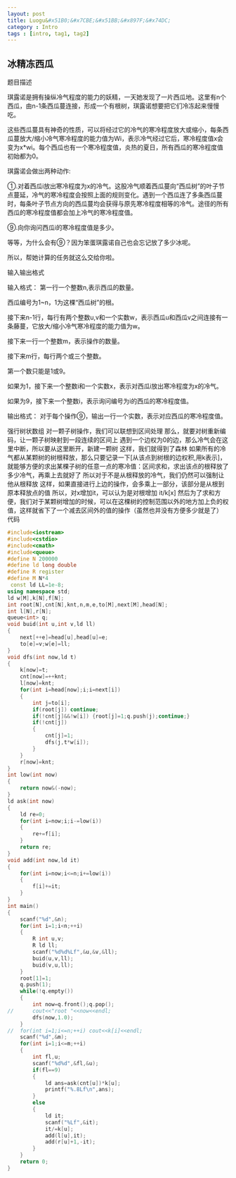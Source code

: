 ```yaml
---
layout: post
title: Luogu&#x51B0;&#x7CBE;&#x51BB;&#x897F;&#x74DC;
category : Intro 
tags : [intro, tag1, tag2]
---
```


## &#x51B0;&#x7CBE;&#x51BB;&#x897F;&#x74DC;
&#x9898;&#x76EE;&#x63CF;&#x8FF0;

&#x742A;&#x9732;&#x8BFA;&#x662F;&#x62E5;&#x6709;&#x64CD;&#x7EB5;&#x51B7;&#x6C14;&#x7A0B;&#x5EA6;&#x7684;&#x80FD;&#x529B;&#x7684;&#x5996;&#x7CBE;&#xFF0C;&#x4E00;&#x5929;&#x5979;&#x53D1;&#x73B0;&#x4E86;&#x4E00;&#x7247;&#x897F;&#x74DC;&#x5730;&#x3002;&#x8FD9;&#x91CC;&#x6709;n&#x4E2A;&#x897F;&#x74DC;&#xFF0C;&#x7531;n-1&#x6761;&#x897F;&#x74DC;&#x8513;&#x8FDE;&#x63A5;&#xFF0C;&#x5F62;&#x6210;&#x4E00;&#x4E2A;&#x6709;&#x6839;&#x6811;&#xFF0C;&#x742A;&#x9732;&#x8BFA;&#x60F3;&#x8981;&#x628A;&#x5B83;&#x4EEC;&#x51B7;&#x51BB;&#x8D77;&#x6765;&#x6162;&#x6162;&#x5403;&#x3002;

&#x8FD9;&#x4E9B;&#x897F;&#x74DC;&#x8513;&#x5177;&#x6709;&#x795E;&#x5947;&#x7684;&#x6027;&#x8D28;&#xFF0C;&#x53EF;&#x4EE5;&#x5C06;&#x7ECF;&#x8FC7;&#x5B83;&#x7684;&#x51B7;&#x6C14;&#x7684;&#x5BD2;&#x51B7;&#x7A0B;&#x5EA6;&#x653E;&#x5927;&#x6216;&#x7F29;&#x5C0F;&#xFF0C;&#x6BCF;&#x6761;&#x897F;&#x74DC;&#x8513;&#x653E;&#x5927;/&#x7F29;&#x5C0F;&#x51B7;&#x6C14;&#x5BD2;&#x51B7;&#x7A0B;&#x5EA6;&#x7684;&#x80FD;&#x529B;&#x503C;&#x4E3A;Wi&#xFF0C;&#x8868;&#x793A;&#x51B7;&#x6C14;&#x7ECF;&#x8FC7;&#x5B83;&#x540E;&#xFF0C;&#x5BD2;&#x51B7;&#x7A0B;&#x5EA6;&#x503C;x&#x4F1A;&#x53D8;&#x4E3A;x*wi&#x3002;&#x6BCF;&#x4E2A;&#x897F;&#x74DC;&#x4E5F;&#x6709;&#x4E00;&#x4E2A;&#x5BD2;&#x51B7;&#x7A0B;&#x5EA6;&#x503C;&#xFF0C;&#x708E;&#x70ED;&#x7684;&#x590F;&#x65E5;&#xFF0C;&#x6240;&#x6709;&#x897F;&#x74DC;&#x7684;&#x5BD2;&#x51B7;&#x7A0B;&#x5EA6;&#x503C;&#x521D;&#x59CB;&#x90FD;&#x4E3A;0&#x3002;

&#x742A;&#x9732;&#x8BFA;&#x4F1A;&#x505A;&#x51FA;&#x4E24;&#x79CD;&#x52A8;&#x4F5C;:

&#x2460;.&#x5BF9;&#x7740;&#x897F;&#x74DC;i&#x653E;&#x51FA;&#x5BD2;&#x51B7;&#x7A0B;&#x5EA6;&#x4E3A;x&#x7684;&#x51B7;&#x6C14;&#x3002;&#x8FD9;&#x80A1;&#x51B7;&#x6C14;&#x987A;&#x7740;&#x897F;&#x74DC;&#x8513;&#x5411;&#x201C;&#x897F;&#x74DC;&#x6811;&#x201D;&#x7684;&#x53F6;&#x5B50;&#x8282;&#x70B9;&#x8513;&#x5EF6;&#xFF0C;&#x51B7;&#x6C14;&#x7684;&#x5BD2;&#x51B7;&#x7A0B;&#x5EA6;&#x4F1A;&#x6309;&#x7167;&#x4E0A;&#x9762;&#x7684;&#x89C4;&#x5219;&#x53D8;&#x5316;&#x3002;&#x9047;&#x5230;&#x4E00;&#x4E2A;&#x897F;&#x74DC;&#x8FDE;&#x4E86;&#x591A;&#x6761;&#x897F;&#x74DC;&#x8513;&#x65F6;&#xFF0C;&#x6BCF;&#x6761;&#x53F6;&#x5B50;&#x8282;&#x70B9;&#x65B9;&#x5411;&#x7684;&#x897F;&#x74DC;&#x8513;&#x5747;&#x4F1A;&#x83B7;&#x5F97;&#x4E0E;&#x539F;&#x5148;&#x5BD2;&#x51B7;&#x7A0B;&#x5EA6;&#x76F8;&#x7B49;&#x7684;&#x51B7;&#x6C14;&#x3002;&#x9014;&#x5F84;&#x7684;&#x6240;&#x6709;&#x897F;&#x74DC;&#x7684;&#x5BD2;&#x51B7;&#x7A0B;&#x5EA6;&#x503C;&#x90FD;&#x4F1A;&#x52A0;&#x4E0A;&#x51B7;&#x6C14;&#x7684;&#x5BD2;&#x51B7;&#x7A0B;&#x5EA6;&#x503C;&#x3002;

&#x2468;.&#x5411;&#x4F60;&#x8BE2;&#x95EE;&#x897F;&#x74DC;i&#x7684;&#x5BD2;&#x51B7;&#x7A0B;&#x5EA6;&#x503C;&#x662F;&#x591A;&#x5C11;&#x3002;

&#x7B49;&#x7B49;&#xFF0C;&#x4E3A;&#x4EC0;&#x4E48;&#x4F1A;&#x6709;&#x2468;&#xFF1F;&#x56E0;&#x4E3A;&#x7B28;&#x86CB;&#x742A;&#x9732;&#x8BFA;&#x81EA;&#x5DF1;&#x4E5F;&#x4F1A;&#x5FD8;&#x8BB0;&#x653E;&#x4E86;&#x591A;&#x5C11;&#x51B0;&#x5462;&#x3002;

&#x6240;&#x4EE5;&#xFF0C;&#x5E2E;&#x5979;&#x8BA1;&#x7B97;&#x7684;&#x4EFB;&#x52A1;&#x5C31;&#x8FD9;&#x4E48;&#x4EA4;&#x7ED9;&#x4F60;&#x5566;&#x3002;

&#x8F93;&#x5165;&#x8F93;&#x51FA;&#x683C;&#x5F0F;

&#x8F93;&#x5165;&#x683C;&#x5F0F;&#xFF1A;
&#x7B2C;&#x4E00;&#x884C;&#x4E00;&#x4E2A;&#x6574;&#x6570;n,&#x8868;&#x793A;&#x897F;&#x74DC;&#x7684;&#x6570;&#x91CF;&#x3002;

&#x897F;&#x74DC;&#x7F16;&#x53F7;&#x4E3A;1~n&#xFF0C;1&#x4E3A;&#x8FD9;&#x68F5;&#x201C;&#x897F;&#x74DC;&#x6811;&#x201D;&#x7684;&#x6839;&#x3002;

&#x63A5;&#x4E0B;&#x6765;n-1&#x884C;&#xFF0C;&#x6BCF;&#x884C;&#x6709;&#x4E24;&#x4E2A;&#x6574;&#x6570;u,v&#x548C;&#x4E00;&#x4E2A;&#x5B9E;&#x6570;w&#xFF0C;&#x8868;&#x793A;&#x897F;&#x74DC;u&#x548C;&#x897F;&#x74DC;v&#x4E4B;&#x95F4;&#x8FDE;&#x63A5;&#x6709;&#x4E00;&#x6761;&#x85E4;&#x8513;&#xFF0C;&#x5B83;&#x653E;&#x5927;/&#x7F29;&#x5C0F;&#x51B7;&#x6C14;&#x5BD2;&#x51B7;&#x7A0B;&#x5EA6;&#x7684;&#x80FD;&#x529B;&#x503C;&#x4E3A;w&#x3002;

&#x63A5;&#x4E0B;&#x6765;&#x4E00;&#x884C;&#x4E00;&#x4E2A;&#x6574;&#x6570;m&#xFF0C;&#x8868;&#x793A;&#x64CD;&#x4F5C;&#x7684;&#x6570;&#x91CF;&#x3002;

&#x63A5;&#x4E0B;&#x6765;m&#x884C;&#xFF0C;&#x6BCF;&#x884C;&#x4E24;&#x4E2A;&#x6216;&#x4E09;&#x4E2A;&#x6574;&#x6570;&#x3002;

&#x7B2C;&#x4E00;&#x4E2A;&#x6570;&#x53EA;&#x80FD;&#x662F;1&#x6216;9&#x3002;

&#x5982;&#x679C;&#x4E3A;1&#xFF0C;&#x63A5;&#x4E0B;&#x6765;&#x4E00;&#x4E2A;&#x6574;&#x6570;i&#x548C;&#x4E00;&#x4E2A;&#x5B9E;&#x6570;x&#xFF0C;&#x8868;&#x793A;&#x5BF9;&#x897F;&#x74DC;i&#x653E;&#x51FA;&#x5BD2;&#x51B7;&#x7A0B;&#x5EA6;&#x4E3A;x&#x7684;&#x51B7;&#x6C14;&#x3002;

&#x5982;&#x679C;&#x4E3A;9&#xFF0C;&#x63A5;&#x4E0B;&#x6765;&#x4E00;&#x4E2A;&#x6574;&#x6570;i&#xFF0C;&#x8868;&#x793A;&#x8BE2;&#x95EE;&#x7F16;&#x53F7;&#x4E3A;i&#x7684;&#x897F;&#x74DC;&#x7684;&#x5BD2;&#x51B7;&#x7A0B;&#x5EA6;&#x503C;&#x3002;

&#x8F93;&#x51FA;&#x683C;&#x5F0F;&#xFF1A;
&#x5BF9;&#x4E8E;&#x6BCF;&#x4E2A;&#x64CD;&#x4F5C;&#x2468;&#xFF0C;&#x8F93;&#x51FA;&#x4E00;&#x884C;&#x4E00;&#x4E2A;&#x5B9E;&#x6570;&#xFF0C;&#x8868;&#x793A;&#x5BF9;&#x5E94;&#x897F;&#x74DC;&#x7684;&#x5BD2;&#x51B7;&#x7A0B;&#x5EA6;&#x503C;&#x3002;

&#x5F3A;&#x884C;&#x6811;&#x72B6;&#x6570;&#x7EC4;
&#x5BF9;&#x4E00;&#x9897;&#x5B50;&#x6811;&#x64CD;&#x4F5C;&#xFF0C;&#x6211;&#x4EEC;&#x53EF;&#x4EE5;&#x8054;&#x60F3;&#x5230;&#x533A;&#x95F4;&#x5904;&#x7406;
&#x90A3;&#x4E48;&#xFF0C;&#x5C31;&#x8981;&#x5BF9;&#x6811;&#x91CD;&#x65B0;&#x7F16;&#x7801;&#xFF0C;&#x8BA9;&#x4E00;&#x9897;&#x5B50;&#x6811;&#x6620;&#x5C04;&#x5230;&#x4E00;&#x6BB5;&#x8FDE;&#x7EED;&#x7684;&#x533A;&#x95F4;&#x4E0A;
&#x9047;&#x5230;&#x4E00;&#x4E2A;&#x8FB9;&#x6743;&#x4E3A;0&#x7684;&#x8FB9;&#xFF0C;&#x90A3;&#x4E48;&#x51B7;&#x6C14;&#x4F1A;&#x5728;&#x8FD9;&#x91CC;&#x4E2D;&#x65AD;&#xFF0C;&#x6240;&#x4EE5;&#x8981;&#x4ECE;&#x8FD9;&#x91CC;&#x65AD;&#x5F00;&#xFF0C;&#x65B0;&#x5EFA;&#x4E00;&#x9897;&#x6811;
&#x8FD9;&#x6837;&#xFF0C;&#x6211;&#x4EEC;&#x5C31;&#x5F97;&#x5230;&#x4E86;&#x68EE;&#x6797;
&#x5982;&#x679C;&#x6240;&#x6709;&#x7684;&#x51B7;&#x6C14;&#x90FD;&#x4ECE;&#x67D0;&#x9897;&#x6811;&#x7684;&#x6811;&#x6839;&#x91CA;&#x653E;&#xFF0C;&#x90A3;&#x4E48;&#x53EA;&#x8981;&#x8BB0;&#x5F55;&#x4E00;&#x4E0B;[&#x4ECE;&#x8BE5;&#x70B9;&#x5230;&#x6811;&#x6839;&#x7684;&#x8FB9;&#x6743;&#x79EF;,&#x7528;k&#x8868;&#x793A;]&#xFF0C;&#x5C31;&#x80FD;&#x591F;&#x65B9;&#x4FBF;&#x7684;&#x6C42;&#x51FA;&#x67D0;&#x68F5;&#x5B50;&#x6811;&#x7684;&#x4EFB;&#x610F;&#x4E00;&#x70B9;&#x7684;&#x5BD2;&#x51B7;&#x503C;&#xFF1A;&#x533A;&#x95F4;&#x6C42;&#x548C;&#xFF0C;&#x6C42;&#x51FA;&#x8BE5;&#x70B9;&#x7684;&#x6839;&#x91CA;&#x653E;&#x4E86;&#x591A;&#x5C11;&#x51B7;&#x6C14;&#xFF0C;&#x518D;&#x4E58;&#x4E0A;&#x53BB;&#x5C31;&#x597D;&#x4E86;
&#x6240;&#x4EE5;&#x5BF9;&#x4E8E;&#x4E0D;&#x662F;&#x4ECE;&#x6839;&#x91CA;&#x653E;&#x7684;&#x51B7;&#x6C14;&#xFF0C;&#x6211;&#x4EEC;&#x4ECD;&#x7136;&#x53EF;&#x4EE5;&#x5F3A;&#x5236;&#x8BA9;&#x4ED6;&#x4ECE;&#x6839;&#x91CA;&#x653E;
&#x8FD9;&#x6837;&#xFF0C;&#x5982;&#x679C;&#x76F4;&#x63A5;&#x8FDB;&#x884C;&#x4E0A;&#x8FB9;&#x7684;&#x64CD;&#x4F5C;&#xFF0C;&#x4F1A;&#x591A;&#x4E58;&#x4E0A;&#x4E00;&#x90E8;&#x5206;&#xFF0C;&#x8BE5;&#x90E8;&#x5206;&#x662F;&#x4ECE;&#x6839;&#x5230;&#x539F;&#x672C;&#x91CA;&#x653E;&#x70B9;&#x7684;&#x503C;
&#x6240;&#x4EE5;&#xFF0C;&#x5BF9;x&#x589E;&#x52A0;it&#xFF0C;&#x53EF;&#x4EE5;&#x8BA4;&#x4E3A;&#x662F;&#x5BF9;&#x6839;&#x589E;&#x52A0;  it/k[x]
&#x7136;&#x540E;&#x4E3A;&#x4E86;&#x6C42;&#x548C;&#x65B9;&#x4FBF;&#xFF0C;&#x6211;&#x4EEC;&#x5BF9;&#x4E8E;&#x67D0;&#x9897;&#x6811;&#x589E;&#x52A0;&#x7684;&#x65F6;&#x5019;&#xFF0C;&#x53EF;&#x4EE5;&#x5728;&#x8FD9;&#x68F5;&#x6811;&#x7684;&#x63A7;&#x5236;&#x8303;&#x56F4;&#x4EE5;&#x5916;&#x7684;&#x5730;&#x65B9;&#x52A0;&#x4E0A;&#x8D1F;&#x7684;&#x6743;&#x503C;&#xFF0C;&#x8FD9;&#x6837;&#x5C31;&#x7701;&#x4E0B;&#x4E86;&#x4E00;&#x4E2A;&#x51CF;&#x53BB;&#x533A;&#x95F4;&#x5916;&#x7684;&#x503C;&#x7684;&#x64CD;&#x4F5C;&#xFF08;&#x867D;&#x7136;&#x4E5F;&#x5E76;&#x6CA1;&#x6709;&#x65B9;&#x4FBF;&#x591A;&#x5C11;&#x5C31;&#x662F;&#x4E86;&#xFF09;
&#x4EE3;&#x7801;




```cpp 
#include<iostream>
#include<cstdio>
#include<cmath>
#include<queue>
#define N 200000
#define ld long double
#define R register
#define M N*4
 const ld LL=1e-8;
using namespace std;
ld w[M],k[N],f[N];
int root[N],cnt[N],knt,n,m,e,to[M],next[M],head[N];
int l[N],r[N];
queue<int> q;
void buid(int u,int v,ld ll)
{
	next[++e]=head[u],head[u]=e;
	to[e]=v;w[e]=ll;
}
void dfs(int now,ld t)
{
	k[now]=t;
	cnt[now]=++knt;
	l[now]=knt;
	for(int i=head[now];i;i=next[i])
	{
		int j=to[i];
		if(root[j]) continue;
		if(!cnt[j]&&!w[i]) {root[j]=1;q.push(j);continue;}
		if(!cnt[j])
		{
			cnt[j]=1;
			dfs(j,t*w[i]);
		}
	}
	r[now]=knt;
}
int low(int now)
{
	return now&(-now);
}
ld ask(int now)
{
	ld re=0;
	for(int i=now;i;i-=low(i))
	{
		re+=f[i];
	}
	return re;
}
void add(int now,ld it)
{
	for(int i=now;i<=n;i+=low(i))
	{
		f[i]+=it;
	}
}
int main()
{
	scanf("%d",&n);
	for(int i=1;i<n;++i)
	{
		R int u,v;
		R ld ll;
		scanf("%d%d%Lf",&u,&v,&ll);
		buid(u,v,ll);
		buid(v,u,ll);
	}
	root[1]=1;
	q.push(1);
	while(!q.empty())
	{
		int now=q.front();q.pop();
//		cout<<"root "<<now<<endl;
		dfs(now,1.0);
	}
//	for(int i=1;i<=n;++i) cout<<k[i]<<endl;
	scanf("%d",&m);
	for(int i=1;i<=m;++i)
	{
		int fl,u;
		scanf("%d%d",&fl,&u);
		if(fl==9)
		{
			ld ans=ask(cnt[u])*k[u];
			printf("%.8Lf\n",ans);
		}
		else
		{
			ld it;
			scanf("%Lf",&it);
			it/=k[u];
			add(l[u],it);
			add(r[u]+1,-it);
		}
	}
	return 0;
}
``` 

